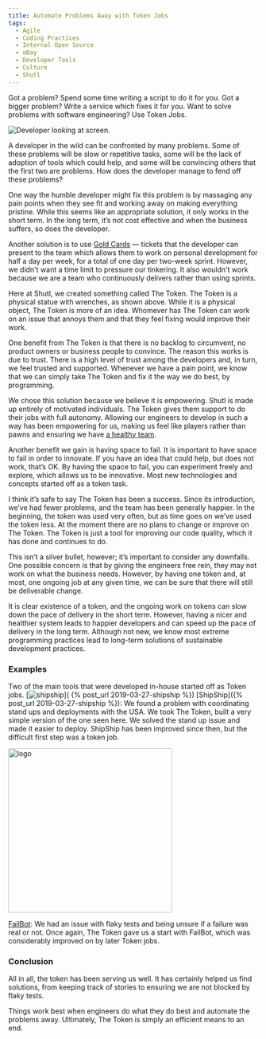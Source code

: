 ```yaml
---
title: Automate Problems Away with Token Jobs
tags:
  - Agile
  - Coding Practices
  - Internal Open Source
  - eBay
  - Developer Tools
  - Culture
  - Shutl
---
```

Got a problem? Spend some time writing a script to do it for you. Got a bigger problem? Write a service which fixes it
for you. Want to solve problems with software engineering? Use Token Jobs.

<img src="https://static.ebayinc.com/static/assets/Uploads/Blog/Posts/_resampled/FillWyI4MDAiLDU1MF0/IMG-1641.jpg" alt="Developer looking at screen." title="How to fix this?">

A developer in the wild can be confronted by many problems. Some of these problems will be slow or repetitive tasks,
some will be the lack of adoption of tools which could help, and some will be convincing others that the first two are
problems. How does the developer manage to fend off these problems?

One way the humble developer might fix this problem is by massaging any pain points when they see fit and working away
on making everything pristine. While this seems like an appropriate solution, it only works in the short term. In the
long term, it’s not cost effective and when the business suffers, so does the developer.

Another solution is to
use [Gold Cards](https://leadingagileteams.com/2015/09/01/making-time-for-personal-development-gold-cards/) — tickets
that the developer can present to the team which allows them to work on personal development for half a day per week,
for a total of one day per two-week sprint. However, we didn't want a time limit to pressure our tinkering. It also
wouldn't work because we are a team who continuously delivers rather than using sprints.

Here at Shutl, we created something called The Token. The Token is a physical statue with wrenches, as shown above.
While it is a physical object, The Token is more of an idea. Whomever has The Token can work on an issue that annoys
them and that they feel fixing would improve their work.

One benefit from The Token is that there is no backlog to circumvent, no product owners or business people to convince.
The reason this works is due to trust. There is a high level of trust among the developers and, in turn, we feel trusted
and supported. Whenever we have a pain point, we know that we can simply take The Token and fix it the way we do best,
by programming.

We chose this solution because we believe it is empowering. Shutl is made up entirely of motivated individuals. The
Token gives them support to do their jobs with full autonomy. Allowing our engineers to develop in such a way has been
empowering for us, making us feel like players rather than pawns and ensuring we
have [a healthy team](https://labs.spotify.com/2014/09/16/squad-health-check-model/).

Another benefit we gain is having space to fail. It is important to have space to fail in order to innovate. If you have
an idea that could help, but does not work, that’s OK. By having the space to fail, you can experiment freely and
explore, which allows us to be innovative. Most new technologies and concepts started off as a token task.

I think it’s safe to say The Token has been a success. Since its introduction, we’ve had fewer problems, and the team
has been generally happier. In the beginning, the token was used very often, but as time goes on we’ve used the token
less. At the moment there are no plans to change or improve on The Token. The Token is just a tool for improving our
code quality, which it has done and continues to do.

This isn’t a silver bullet, however; it’s important to consider any downfalls. One possible concern is that by giving
the engineers free rein, they may not work on what the business needs. However, by having one token and, at most, one
ongoing job at any given time, we can be sure that there will still be deliverable change.

It is clear existence of a token, and the ongoing work on tokens can slow down the pace of delivery in the short term.
However, having a nicer and healthier system leads to happier developers and can speed up the pace of delivery in the
long term. Although not new, we know most extreme programming practices lead to long-term solutions of sustainable
development practices.

### Examples

Two of the main tools that were developed in-house started off as Token jobs.
[<img src="https://static.ebayinc.com/static//assets/Uploads/Editor/_resampled/ResizedImageWzMzMCwzMzJd/shipship-logo.png" alt="shipship" title="shipship">](
{% post_url 2019-03-27-shipship %})
[ShipShip]({% post_url 2019-03-27-shipship %}): We found a problem with coordinating stand ups and deployments with the
USA. We took The Token, built a very simple version of the one seen here. We solved the stand up issue and made it
easier to deploy. ShipShip has been improved since then, but the difficult first step was a token job.

[<img src="https://static.ebayinc.com/static/assets/Uploads/Editor/logo.svg" alt="logo" alt="failbot" title="failbot" height=330>](https://www.ebayinc.com/stories/blogs/tech/failbot/)

[FailBot](https://www.ebayinc.com/stories/blogs/tech/failbot/): We had an issue with flaky tests and being unsure if a
failure was real or not. Once again, The Token gave us a start with FailBot, which was considerably improved on by later
Token jobs.

### Conclusion

All in all, the token has been serving us well. It has certainly helped us find solutions, from keeping track of stories
to ensuring we are not blocked by flaky tests.

Things work best when engineers do what they do best and automate the problems away. Ultimately, The Token is simply an
efficient means to an end.
